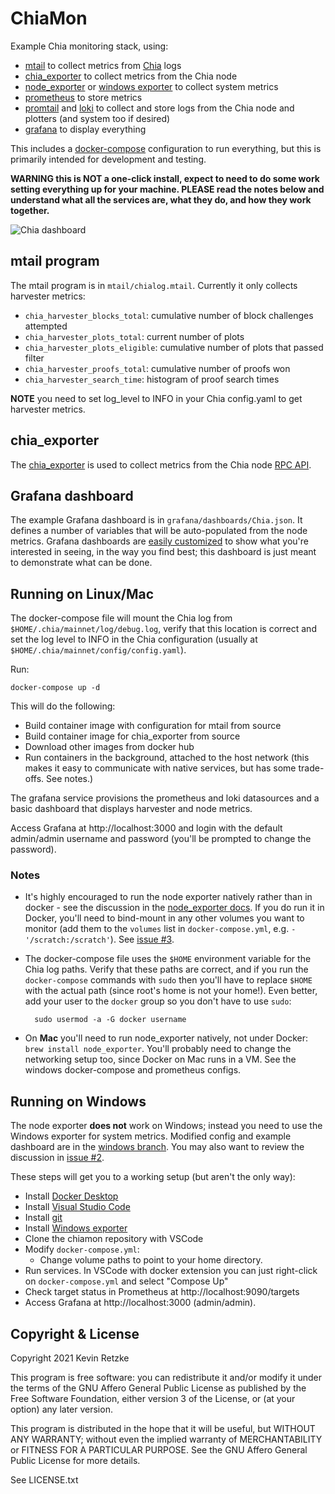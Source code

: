 # ChiaMon

Example Chia monitoring stack, using:

* [mtail](https://github.com/google/mtail) to collect metrics from
  [Chia](https://chia.net) logs
* [chia_exporter](https://github.com/retzkek/chia_exporter) to collect metrics
  from the Chia node
* [node_exporter](https://github.com/prometheus/node_exporter) or [windows
  exporter](https://github.com/prometheus-community/windows_exporter/) to
  collect system metrics
* [prometheus](https://prometheus.io/) to store metrics
* [promtail](https://grafana.com/docs/loki/latest/clients/promtail/) and
  [loki](https://grafana.com/docs/loki/latest/) to collect and store logs from
  the Chia node and plotters (and system too if desired)
* [grafana](https://grafana.com) to display everything

This includes a [docker-compose](https://github.com/docker/compose/)
configuration to run everything, but this is primarily intended for development
and testing.

**WARNING this is NOT a one-click install, expect to need to do some work
setting everything up for your machine. PLEASE read the notes below and
understand what all the services are, what they do, and how they work
together.**

![Chia dashboard](https://img.kmr.me/posts/chiamon3.png)

## mtail program

The mtail program is in `mtail/chialog.mtail`. Currently it only collects harvester metrics:

* `chia_harvester_blocks_total`: cumulative number of block challenges attempted
* `chia_harvester_plots_total`: current number of plots
* `chia_harvester_plots_eligible`: cumulative number of plots that passed filter
* `chia_harvester_proofs_total`: cumulative number of proofs won
* `chia_harvester_search_time`: histogram of proof search times

**NOTE** you need to set log_level to INFO in your Chia config.yaml to get harvester metrics.

## chia_exporter

The [chia_exporter](https://github.com/retzkek/chia_exporter) is used to collect
metrics from the Chia node [RPC
API](https://github.com/Chia-Network/chia-blockchain/wiki/RPC-Interfaces).

## Grafana dashboard

The example Grafana dashboard is in `grafana/dashboards/Chia.json`. It defines a
number of variables that will be auto-populated from the node metrics. Grafana
dashboards are [easily customized](https://grafana.com/docs/) to show what
you're interested in seeing, in the way you find best; this dashboard is just
meant to demonstrate what can be done.

## Running on Linux/Mac

The docker-compose file will mount the Chia log from
`$HOME/.chia/mainnet/log/debug.log`, verify that this location is correct and
set the log level to INFO in the Chia configuration (usually at
`$HOME/.chia/mainnet/config/config.yaml`).

Run:

    docker-compose up -d

This will do the following:

* Build container image with configuration for mtail from source
* Build container image for chia_exporter from source
* Download other images from docker hub
* Run containers in the background, attached to the host network (this makes it
  easy to communicate with native services, but has some trade-offs. See notes.)

The grafana service provisions the prometheus and loki datasources and a basic
dashboard that displays harvester and node metrics.

Access Grafana at http://localhost:3000 and login with the default admin/admin
username and password (you'll be prompted to change the password).

### Notes

* It's highly encouraged to run the node exporter natively rather than in
  docker - see the discussion in the [node_exporter
  docs](https://github.com/prometheus/node_exporter#docker). If you do run it in
  Docker, you'll need to bind-mount in any other volumes you want to monitor
  (add them to the `volumes` list in `docker-compose.yml`, e.g. `-
  '/scratch:/scratch'`). See [issue #3](https://github.com/retzkek/chiamon/issues/3).

* The docker-compose file uses the `$HOME` environment variable for the Chia log
  paths. Verify that these paths are correct, and if you run the
  `docker-compose` commands with `sudo` then you'll have to replace `$HOME`
  with the actual path (since root's home is not your home!). Even better, add
  your user to the `docker` group so you don't have to use `sudo`:

        sudo usermod -a -G docker username

* On **Mac** you'll need to run node_exporter natively, not under Docker: `brew
  install node_exporter`. You'll probably need to change the networking setup
  too, since Docker on Mac runs in a VM. See the windows docker-compose and
  prometheus configs.

## Running on Windows

The node exporter **does not** work on Windows; instead you need to use the
Windows exporter for system metrics. Modified config and example dashboard are
in the [windows branch](https://github.com/retzkek/chiamon/tree/windows). You
may also want to review the discussion in [issue
#2](https://github.com/retzkek/chiamon/issues/2).

These steps will get you to a working setup (but aren't the only way):

* Install [Docker Desktop](https://www.docker.com/products/docker-desktop)
* Install [Visual Studio Code](https://code.visualstudio.com/)
* Install [git](https://git-scm.com/)
* Install [Windows exporter](https://github.com/prometheus-community/windows_exporter/releases/download/v0.16.0/windows_exporter-0.16.0-386.msi)
* Clone the chiamon repository with VSCode
* Modify `docker-compose.yml`:
    - Change volume paths to point to your home directory.
* Run services. In VSCode with docker extension you can just right-click on `docker-compose.yml` and select "Compose Up"
* Check target status in Prometheus at http://localhost:9090/targets
* Access Grafana at http://localhost:3000 (admin/admin).

## Copyright & License

Copyright 2021 Kevin Retzke

This program is free software: you can redistribute it and/or modify it under
the terms of the GNU Affero General Public License as published by the Free
Software Foundation, either version 3 of the License, or (at your option) any
later version.

This program is distributed in the hope that it will be useful, but WITHOUT
ANY WARRANTY; without even the implied warranty of MERCHANTABILITY or FITNESS
FOR A PARTICULAR PURPOSE. See the GNU Affero General Public License for more
details.

See LICENSE.txt
